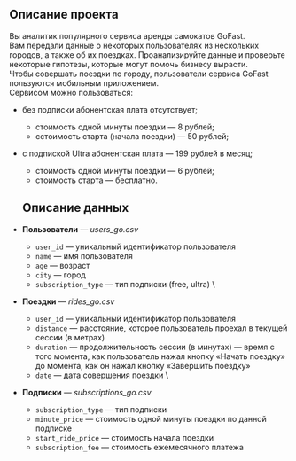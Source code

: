## Описание проекта
Вы аналитик популярного сервиса аренды самокатов GoFast. \
Вам передали данные о некоторых пользователях из нескольких городов, а также об их поездках. Проанализируйте данные и проверьте некоторые гипотезы, которые могут помочь бизнесу вырасти. \
Чтобы совершать поездки по городу, пользователи сервиса GoFast пользуются мобильным приложением. \
Сервисом можно пользоваться:
* без подписки абонентская плата отсутствует;
    * стоимость одной минуты поездки — 8 рублей;
    * сстоимость старта (начала поездки) — 50 рублей;
* с подпиской Ultra абонентская плата — 199 рублей в месяц;
    * стоимость одной минуты поездки — 6 рублей;
    * стоимость старта — бесплатно.

    ## Описание данных
* **Пользователи** — *users_go.csv*
   * `user_id` — уникальный идентификатор пользователя
   * `name` — имя пользователя
   * `age` — возраст
   * `city` — город
   * `subscription_type` — тип подписки (free, ultra)
 \
* **Поeздки** — *rides_go.csv*
   * `user_id` — уникальный идентификатор пользователя
   * `distance` — расстояние, которое пользователь проехал в текущей сессии (в метрах)
   * `duration` — продолжительность сессии (в минутах) — время с того момента, как пользователь нажал кнопку «Начать поездку» до момента, как он нажал кнопку «Завершить поездку»
   * `date` — дата совершения поездки
 \
* **Подписки** — *subscriptions_go.csv*
   * `subscription_type` — тип подписки
   * `minute_price` — стоимость одной минуты поездки по данной подписке
   * `start_ride_price` — стоимость начала поездки
   * `subscription_fee` — стоимость ежемесячного платежа